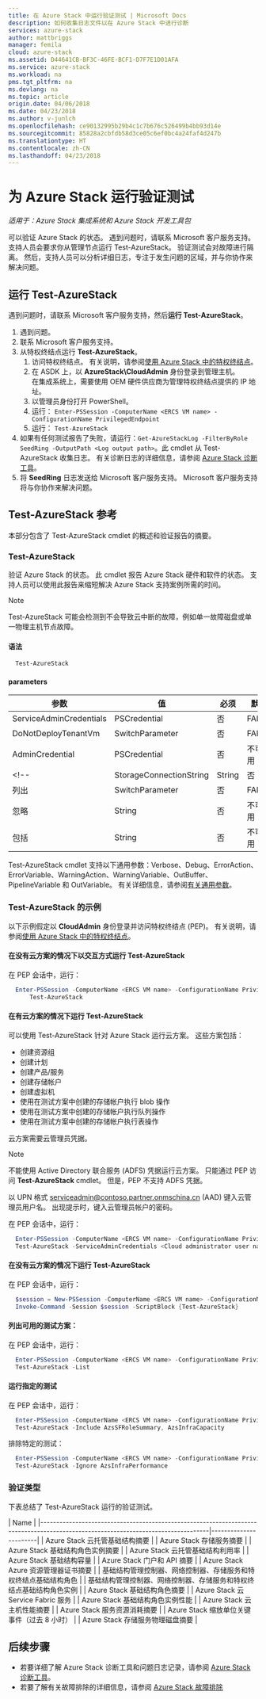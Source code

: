 ```yaml
---
title: 在 Azure Stack 中运行验证测试 | Microsoft Docs
description: 如何收集日志文件以在 Azure Stack 中进行诊断
services: azure-stack
author: mattbriggs
manager: femila
cloud: azure-stack
ms.assetid: D44641CB-BF3C-46FE-BCF1-D7F7E1D01AFA
ms.service: azure-stack
ms.workload: na
pms.tgt_pltfrm: na
ms.devlang: na
ms.topic: article
origin.date: 04/06/2018
ms.date: 04/23/2018
ms.author: v-junlch
ms.openlocfilehash: ce90132995b29b4c1c7b676c526499b4bb93d14e
ms.sourcegitcommit: 85828a2cbfdb58d3ce05c6ef0bc4a24faf4d247b
ms.translationtype: HT
ms.contentlocale: zh-CN
ms.lasthandoff: 04/23/2018
---
```

# <a name="run-a-validation-test-for-azure-stack"></a>为 Azure Stack 运行验证测试

*适用于：Azure Stack 集成系统和 Azure Stack 开发工具包*
 
可以验证 Azure Stack 的状态。 遇到问题时，请联系 Microsoft 客户服务支持。 支持人员会要求你从管理节点运行 Test-AzureStack。 验证测试会对故障进行隔离。 然后，支持人员可以分析详细日志，专注于发生问题的区域，并与你协作来解决问题。

## <a name="run-test-azurestack"></a>运行 Test-AzureStack

遇到问题时，请联系 Microsoft 客户服务支持，然后**运行 Test-AzureStack**。

1. 遇到问题。
2. 联系 Microsoft 客户服务支持。
3. 从特权终结点运行 **Test-AzureStack**。
    1. 访问特权终结点。 有关说明，请参阅[使用 Azure Stack 中的特权终结点](azure-stack-privileged-endpoint.md)。 
    2. 在 ASDK 上，以 **AzureStack\CloudAdmin** 身份登录到管理主机。  
    在集成系统上，需要使用 OEM 硬件供应商为管理特权终结点提供的 IP 地址。
    3. 以管理员身份打开 PowerShell。
    4. 运行： `Enter-PSSession -ComputerName <ERCS VM name> -ConfigurationName PrivilegedEndpoint`
    5. 运行： `Test-AzureStack`
4. 如果有任何测试报告了失败，请运行：`Get-AzureStackLog -FilterByRole SeedRing -OutputPath <Log output path>`。此 cmdlet 从 Test-AzureStack 收集日志。 有关诊断日志的详细信息，请参阅 [Azure Stack 诊断工具](azure-stack-diagnostics.md)。
5. 将 **SeedRing** 日志发送给 Microsoft 客户服务支持。 Microsoft 客户服务支持将与你协作来解决问题。

## <a name="reference-for-test-azurestack"></a>Test-AzureStack 参考

本部分包含了 Test-AzureStack cmdlet 的概述和验证报告的摘要。

### <a name="test-azurestack"></a>Test-AzureStack

验证 Azure Stack 的状态。 此 cmdlet 报告 Azure Stack 硬件和软件的状态。 支持人员可以使用此报告来缩短解决 Azure Stack 支持案例所需的时间。

> [!Note]  
> Test-AzureStack 可能会检测到不会导致云中断的故障，例如单一故障磁盘或单一物理主机节点故障。

#### <a name="syntax"></a>语法

````PowerShell
  Test-AzureStack
````

#### <a name="parameters"></a>parameters

| 参数               | 值           | 必须 | 默认 |
| ---                     | ---             | ---      | ---     |
| ServiceAdminCredentials | PSCredential    | 否       | FALSE   |
| DoNotDeployTenantVm     | SwitchParameter | 否       | FALSE   |
| AdminCredential         | PSCredential    | 否       | 不可用      |
<!-- | StorageConnectionString | String          | 否       | 不可用      | 在 1802 中不受支持 -->
| 列出                    | SwitchParameter | 否       | FALSE   |
| 忽略                  | String          | 否       | 不可用      |
| 包括                 | String          | 否       | 不可用      |

Test-AzureStack cmdlet 支持以下通用参数：Verbose、Debug、ErrorAction、ErrorVariable、WarningAction、WarningVariable、OutBuffer、PipelineVariable 和 OutVariable。 有关详细信息，请参阅[有关通用参数](http://go.microsoft.com/fwlink/?LinkID=113216)。 

### <a name="examples-of-test-azurestack"></a>Test-AzureStack 的示例

以下示例假定以 **CloudAdmin** 身份登录并访问特权终结点 (PEP)。 有关说明，请参阅[使用 Azure Stack 中的特权终结点](azure-stack-privileged-endpoint.md)。 

#### <a name="run-test-azurestack-interactively-without-cloud-scenarios"></a>在没有云方案的情况下以交互方式运行 Test-AzureStack

在 PEP 会话中，运行：

````PowerShell
  Enter-PSSession -ComputerName <ERCS VM name> -ConfigurationName PrivilegedEndpoint `
      Test-AzureStack
````

#### <a name="run-test-azurestack-with-cloud-scenarios"></a>在有云方案的情况下运行 Test-AzureStack

可以使用 Test-AzureStack 针对 Azure Stack 运行云方案。 这些方案包括：

 - 创建资源组
 - 创建计划
 - 创建产品/服务
 - 创建存储帐户
 - 创建虚拟机
 - 使用在测试方案中创建的存储帐户执行 blob 操作
 - 使用在测试方案中创建的存储帐户执行队列操作
 - 使用在测试方案中创建的存储帐户执行表操作

云方案需要云管理员凭据。 
> [!Note]  
> 不能使用 Active Directory 联合服务 (ADFS) 凭据运行云方案。 只能通过 PEP 访问 **Test-AzureStack** cmdlet。 但是，PEP 不支持 ADFS 凭据。

以 UPN 格式 serviceadmin@contoso.partner.onmschina.cn (AAD) 键入云管理员用户名。 出现提示时，键入云管理员帐户的密码。

在 PEP 会话中，运行：

````PowerShell
  Enter-PSSession -ComputerName <ERCS VM name> -ConfigurationName PrivilegedEndpoint `
  Test-AzureStack -ServiceAdminCredentials <Cloud administrator user name>
````

#### <a name="run-test-azurestack-without-cloud-scenarios"></a>在没有云方案的情况下运行 Test-AzureStack

在 PEP 会话中，运行：

````PowerShell
  $session = New-PSSession -ComputerName <ERCS VM name> -ConfigurationName PrivilegedEndpoint `
  Invoke-Command -Session $session -ScriptBlock {Test-AzureStack}
````

#### <a name="list-available-test-scenarios"></a>列出可用的测试方案：

在 PEP 会话中，运行：

````PowerShell
  Enter-PSSession -ComputerName <ERCS VM name> -ConfigurationName PrivilegedEndpoint `
  Test-AzureStack -List
````

#### <a name="run-a-specified-test"></a>运行指定的测试

在 PEP 会话中，运行：

````PowerShell
  Enter-PSSession -ComputerName <ERCS VM name> -ConfigurationName PrivilegedEndpoint `
  Test-AzureStack -Include AzsSFRoleSummary, AzsInfraCapacity
````

排除特定的测试：

````PowerShell
  Enter-PSSession -ComputerName <ERCS VM name> -ConfigurationName PrivilegedEndpoint `
  Test-AzureStack -Ignore AzsInfraPerformance
````

### <a name="validation-test"></a>验证类型

下表总结了 Test-AzureStack 运行的验证测试。

| Name                                                                                                                              |
|-----------------------------------------------------------------------------------------------------------------------------------|-----------------------|
| Azure Stack 云托管基础结构摘要                                                                                  |
| Azure Stack 存储服务摘要                                                                                              |
| Azure Stack 基础结构角色实例摘要                                                                                  |
| Azure Stack 云托管基础结构利用率                                                                              |
| Azure Stack 基础结构容量                                                                                               |
| Azure Stack 门户和 API 摘要                                                                                                |
| Azure Stack Azure 资源管理器证书摘要                                                                                               |
| 基础结构管理控制器、网络控制器、存储服务和特权终结点基础结构角色          |
| 基础结构管理控制器、网络控制器、存储服务和特权终结点基础结构角色实例 |
| Azure Stack 基础结构角色摘要                                                                                           |
| Azure Stack 云 Service Fabric 服务                                                                                         |
| Azure Stack 基础结构角色实例性能                                                                              |
| Azure Stack 云主机性能摘要                                                                                        |
| Azure Stack 服务资源消耗摘要                                                                                  |
| Azure Stack 缩放单位关键事件（过去 8 小时）                                                                             |
| Azure Stack 存储服务物理磁盘摘要                                                                               |

## <a name="next-steps"></a>后续步骤

 - 若要详细了解 Azure Stack 诊断工具和问题日志记录，请参阅 [Azure Stack 诊断工具](azure-stack-diagnostics.md)。
 - 若要了解有关故障排除的详细信息，请参阅 [Azure Stack 故障排除](azure-stack-troubleshooting.md)

